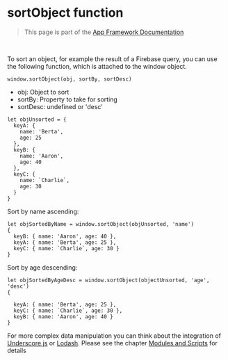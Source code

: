 # sortObject function

> This page is part of the [App Framework Documentation](../DOCUMENTATION.md)

<br />

To sort an object, for example the result of a Firebase query, you can use the following function, which is attached to the window object.

`window.sortObject(obj, sortBy, sortDesc)`

- obj: Object to sort
- sortBy: Property to take for sorting
- sortDesc: undefined or 'desc'

```
let objUnsorted = {
  keyA: {
    name: 'Berta',
    age: 25
  },
  keyB: {
    name: 'Aaron',
    age: 40
  },
  keyC: {
    name: `Charlie`,
    age: 30
  }
}
```

Sort by name ascending:

```
let objSortedByName = window.sortObject(objUnsorted, 'name')
{
  keyB: { name: 'Aaron', age: 40 },
  keyA: { name: 'Berta', age: 25 },
  keyC: { name: `Charlie`, age: 30 }
}
```

Sort by age descending:

```
let objSortedByAgeDesc = window.sortObject(objectUnsorted, 'age', 'desc')
{
  
  keyA: { name: 'Berta', age: 25 }, 
  keyC: { name: `Charlie`, age: 30 },
  keyB: { name: 'Aaron', age: 40 }
}
```

For more complex data manipulation you can think about the integration of [Underscore.js](http://underscorejs.org/) or [Lodash](https://lodash.com/). Please see the chapter [Modules and Scripts](modules-and-scripts.md) for details

